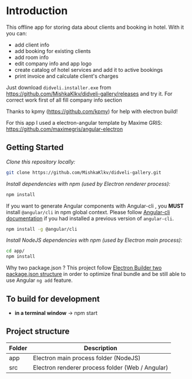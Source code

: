 # Introduction

This offline app for storing data about clients and booking in hotel. With it you can: 
- add client info
- add booking for existing clients
- add room info
- edit company info and app logo
- create catalog of hotel services and add it to active bookings
- print invoice and calculate client's charges

Just download `didveli.installer.exe` from
https://github.com/MishkaKlkv/didveli-gallery/releases and try it.
For correct work first of all fill company info section

Thanks to kpmy (https://github.com/kpmy) for help with electron build!

For this app I used a electron-angular template by Maxime GRIS:
https://github.com/maximegris/angular-electron

## Getting Started

*Clone this repository locally:*

``` bash
git clone https://github.com/MishkaKlkv/didveli-gallery.git
```

*Install dependencies with npm (used by Electron renderer process):*

``` bash
npm install
```

If you want to generate Angular components with Angular-cli , you **MUST** install `@angular/cli` in npm global context.
Please follow [Angular-cli documentation](https://github.com/angular/angular-cli) if you had installed a previous version of `angular-cli`.

``` bash
npm install -g @angular/cli
```

*Install NodeJS dependencies with npm (used by Electron main process):*

``` bash
cd app/
npm install
```

Why two package.json ? This project follow [Electron Builder two package.json structure](https://www.electron.build/tutorials/two-package-structure) in order to optimize final bundle and be still able to use Angular `ng add` feature.

## To build for development

- **in a terminal window** -> npm start

## Project structure

| Folder | Description                                      |
|--------|--------------------------------------------------|
| app    | Electron main process folder (NodeJS)            |
| src    | Electron renderer process folder (Web / Angular) |

